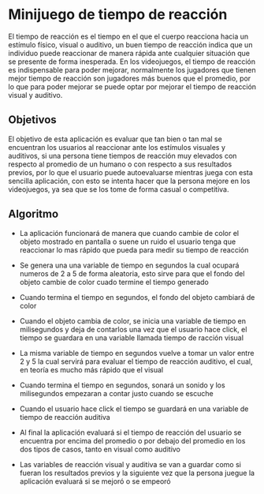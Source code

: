 # Minijuego de tiempo de reacción
El tiempo de reacción es el tiempo en el que el cuerpo reacciona hacia un estímulo físico, visual o auditivo, un buen tiempo de reacción indica que un individuo puede reaccionar de manera rápida ante cualquier situación que se presente de forma inesperada. En los videojuegos, el tiempo de reacción es indispensable para poder mejorar, normalmente los jugadores que tienen mejor tiempo de reacción son jugadores más buenos que el promedio, por lo que para poder mejorar se puede optar por mejorar el tiempo de reacción visual y auditivo.

## Objetivos
El objetivo de esta aplicación es evaluar que tan bien o tan mal se encuentran los usuarios al reaccionar ante los estímulos visuales y auditivos, si una persona tiene tiempos de reacción muy elevados con respecto al promedio de un humano o con respecto a sus resultados previos, por lo que el usuario puede autoevaluarse mientras juega con esta sencilla aplicación, con esto se intenta hacer que la persona mejore en los videojuegos, ya sea que se los tome de forma casual o competitiva.

## Algoritmo

 - La aplicación funcionará de manera que cuando cambie de color el objeto mostrado en pantalla o suene un ruido el usuario tenga que reaccionar lo mas rápido que pueda para medir su tiempo de reacción

 - Se genera una una variable de tiempo en segundos la cual ocupará numeros de 2 a 5 de forma aleatoria, esto sirve para que el fondo del objeto cambie de color cuado termine el tiempo generado

 - Cuando termina el tiempo en segundos, el fondo del objeto cambiará de color

 - Cuando el objeto cambia de color, se inicia una variable de tiempo en milisegundos y deja de contarlos una vez que el usuario hace click, el tiempo se guardara en una variable llamada tiempo de racción visual

 - La misma variable de tiempo en segundos vuelve a tomar un valor entre 2 y 5 la cual servirá para evaluar el tiempo de reacción auditivo, el cual, en teoría es mucho más rápido que el visual

 - Cuando termina el tiempo en segundos, sonará un sonido y los milisegundos empezaran a contar justo cuando se escuche

 - Cuando el usuario hace click el tiempo se guardará en una variable de tiempo de reacción auditiva

 - Al final la aplicación evaluará si el tiempo de reacción del usuario se encuentra por encima del promedio o por debajo del promedio en los dos tipos de casos, tanto en visual como auditivo

 - Las variables de reacción visual y auditiva se van a guardar como si fueran los resultados previos y la siguiente vez que la persona juegue la aplicación evaluará si se mejoró o se empeoró

